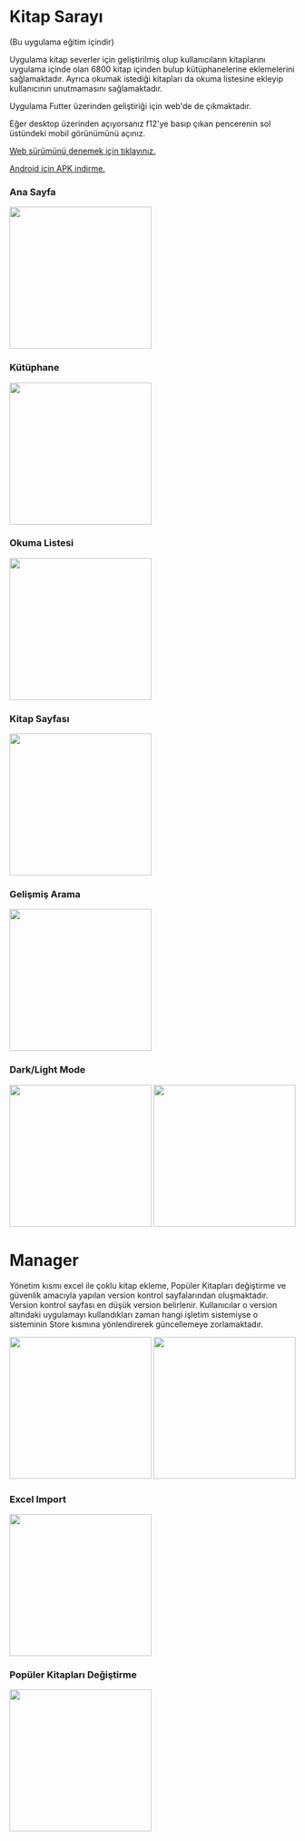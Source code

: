 # Kitap Sarayı
(Bu uygulama eğitim içindir)

Uygulama kitap severler için geliştirilmiş olup kullanıcıların kitaplarını uygulama içinde olan 6800 kitap içinden bulup kütüphanelerine eklemelerini sağlamaktadır. Ayrıca okumak istediği kitapları da okuma listesine ekleyip kullanıcının unutmamasını sağlamaktadır.

Uygulama Futter üzerinden geliştiriği için web'de de çıkmaktadır.

Eğer desktop üzerinden açıyorsanız f12'ye basıp çıkan pencerenin sol üstündeki mobil görünümünü açınız.

[Web sürümünü denemek için tıklayınız.](https://shiori651.github.io/Kitap-SarayiWeb/#/)

[Android için APK indirme.](https://drive.google.com/drive/folders/1e9N5FtaprKEsyy0rzzgZW-fi7v4gKep-?usp=drive_link)

### Ana Sayfa

<img src="image/HomePage.png" width="250">

### Kütüphane

<img src="image/Libary.png" width="250">

### Okuma Listesi

<img src="image/ReadList.png" width="250">

### Kitap Sayfası

<img src="image/BookPage.png" width="250">

### Gelişmiş Arama

<img src="image/Search.png" width="250">

### Dark/Light Mode

<img src="image/DarkMode.png" width="250">  <img src="image/LightMode.png" width="250">


# Manager

Yönetim kısmı excel ile çoklu kitap ekleme, Popüler Kitapları değiştirme ve güvenlik amacıyla yapılan version kontrol sayfalarından oluşmaktadır.
Version kontrol sayfası en düşük version belirlenir. Kullanıcılar o version altındaki uygulamayı kullandıkları zaman hangi işletim sistemiyse o sisteminin Store kısmına yönlendirerek güncellemeye zorlamaktadır.

<img src="image/VersionController.png" width="250">

<img src="image/versioneror.png" width="250">

### Excel Import

<img src="image/excel-import.png" width="250">

### Popüler Kitapları Değiştirme

<img src="image/popular.png" width="250">

